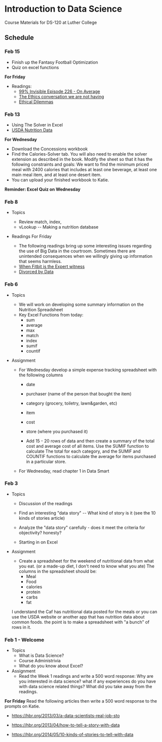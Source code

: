 # Introduction to Data Science

Course Materials for DS-120 at Luther College

## Schedule

### Feb 15

* Finish up the Fantasy Football Optimization
* Quiz on excel functions

**For Friday**

* Readings:
    * [99% Invisible Episode 226 - On Average](http://99percentinvisible.org/episode/on-average/)
    * [The Ethics conversation we are not having](https://hbr.org/2015/11/the-ethics-conversation-were-not-having-about-data)
    * [Ethical Dilemmas](http://junkcharts.typepad.com/numbersruleyourworld/2016/07/ethical-dilemmas-in-data-science-and-analytics.html)


### Feb 13

* Using The Solver in Excel
* [USDA Nutrition Data](https://www.ars.usda.gov/northeast-area/beltsville-md/beltsville-human-nutrition-research-center/nutrient-data-laboratory/docs/sr28-download-files/)

**For Wednesday**

* Download the Concessions workbook
* Find the Calories-Solver tab.  You will also need to enable the solver extension as described in the book.  Modify the sheet so that it has the following constraints and goals:  We want to find the minimum priced meal with 2400 calories that includes  at least one beverage, at least one main meal item, and at least one desert item.  
* You can upload your finished workbook to Katie.

**Reminder: Excel Quiz on Wednesday**


### Feb 8

* Topics
  * Review match, index,
  * vLookup -- Making a nutrition database

* Readings For Friday
  * The following readings bring up some interesting issues regarding the use of Big Data in the courtroom.  Sometimes there are unintended consequences when we willingly giving up information that seems harmless.
  * [When Fitbit is the Expert witness](http://www.theatlantic.com/technology/archive/2014/11/when-fitbit-is-the-expert-witness/382936/)
  * [Divorced by Data](https://backchannel.com/divorced-by-data-894b6221b2c1#.twi4yw6dj)


### Feb 6

* Topics
    * We will work on developing some summary information on the Nutrition Spreadsheet
    * Key Excel Functions from today:
       * sum
       * average
       * max
       * match
       * index
       * sumif
       * countif


* Assignment
   * For Wednesday develop a simple expense tracking spreadsheet with the following columns
      * date
      * purchaser (name of the person that bought the item)
      * category (grocery, toiletry, lawn&garden, etc)
      * item
      * cost
      * store (where you purchased it)

      * Add 15 - 20 rows of data and then create a summary of the total cost and average cost of all items.  Use the SUMIF function to calculate The total for each category, and the  SUMIF and COUNTIF functions to calculate the average for items purchased in a particular store.

    * For Wednesday, read chapter 1 in Data Smart

### Feb 3

* Topics
    * Discussion of the readings
    * Find an interesting "data story" -- What kind of story is it (see the 10 kinds of stories article)
    * Analyze the "data story" carefully - does it meet the criteria for objectivity? honesty?

    * Starting in on Excel

* Assignment
    * Create a spreadsheet for the weekend of nutritional data from what you eat.  (or a made-up diet, I don't need to know what you ate)  The columns in the spreadsheet should be:
      * Meal
      * Food
      * calories
      * protein
      * carbs
      * fat

    I understand the Caf has nutritional data posted for the meals or you can use the USDA website or another app that has nutrition data about common foods.  the point is to make a spreadsheet with "a bunch" of rows in it.


### Feb 1 - Welcome

* Topics
  * What is Data Science?
  * Course Administrivia
  * What do you know about Excel?
* Assignment
    * Read the Week 1 readings and write a 500 word response:  Why are you interested in data science?  what if any experiences do you have with data science related things?  What did you take away from the readings.

**For Friday**  Read the following articles then write a 500 word response to the prompts on Katie.

  * https://hbr.org/2013/03/a-data-scientists-real-job-sto

  * https://hbr.org/2013/04/how-to-tell-a-story-with-data

  * https://hbr.org/2014/05/10-kinds-of-stories-to-tell-with-data
